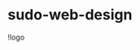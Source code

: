 # sudo-web-design
!logo[](https://github.com/COPAINS-FREELANCE/sudo-web-design/blob/main/media/readme.png)
